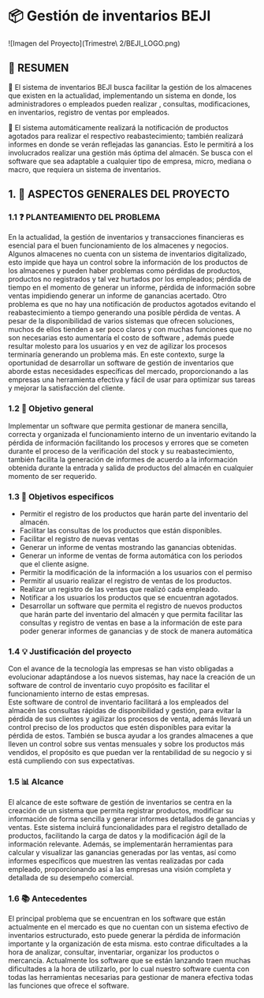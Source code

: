 # :package: Gestión de inventarios  BEJI 
![Imagen del Proyecto](Trimestre\ 2/BEJI_LOGO.png)
## :memo: RESUMEN

:bell: El sistema de inventarios BEJI busca facilitar la gestión de los  almacenes que existen en la actualidad, implementando un sistema en donde, los administradores o empleados pueden realizar , consultas, modificaciones, en inventarios, registro de ventas por empleados.

:dart: El sistema automáticamente realizará la notificación de productos agotados para realizar el respectivo reabastecimiento; también realizará  informes en donde se verán reflejadas las ganancias. Esto le permitirá a los involucrados realizar una  gestión más óptima del almacén. Se busca con el software que sea adaptable a cualquier tipo de empresa, micro, mediana o macro,  que requiera un sistema de inventarios. 
## 1. :pushpin:	ASPECTOS GENERALES DEL PROYECTO
### 1.1 :question: PLANTEAMIENTO DEL PROBLEMA
En la actualidad, la gestión de inventarios y transacciones financieras es esencial para el buen funcionamiento de los almacenes y negocios. Algunos almacenes no cuenta con un sistema de inventarios digitalizado, esto impide que haya un control sobre la información de los productos de los almacenes y pueden haber problemas como pérdidas de productos, productos no registrados y tal vez hurtados por los empleados; pérdida de tiempo en el momento de generar un informe, pérdida de información sobre ventas impidiendo generar un informe de ganancias acertado. Otro problema es  que no hay una notificación de productos agotados evitando el reabastecimiento a tiempo generando una posible pérdida de ventas.
A pesar de la disponibilidad de varios sistemas que ofrecen soluciones, muchos de ellos tienden a ser poco claros  y con muchas funciones que no son necesarias esto aumentaría el costo de software , además puede resultar molesto para los usuarios y en vez de agilizar los procesos terminaría generando un problema más.
En este contexto, surge la oportunidad de desarrollar un software de gestión de inventarios que aborde estas necesidades específicas del mercado, proporcionando a las empresas una herramienta efectiva y fácil de usar para optimizar sus tareas y mejorar la satisfacción del cliente.
### 1.2 :dart: Objetivo general
Implementar un software que permita gestionar de manera sencilla, correcta y organizada el funcionamiento interno de un inventario evitando la pérdida de información facilitando los procesos y errores que se cometen durante el proceso de la verificación del stock y su reabastecimiento, también facilita la generación de informes de acuerdo a la información obtenida durante la entrada y salida de productos del almacén en cualquier momento de ser requerido.
### 1.3 :bookmark_tabs:  Objetivos especificos
-	Permitir el registro de los productos que harán parte del inventario del almacén.
-	Facilitar las consultas de los productos que están disponibles.
-	Facilitar el registro de nuevas ventas 
-	Generar un informe de ventas mostrando las ganancias obtenidas.
-	Generar un informe de ventas de forma automática con los periodos que el cliente asigne.
-	Permitir la modificación de la información a los usuarios con el permiso
-	Permitir al usuario realizar el registro de ventas de los productos. 
-	Realizar un registro de  las ventas que realizó cada empleado.
-	Notificar  a los usuarios los productos que se encuentran  agotados.
-	Desarrollar un software que permita el registro de nuevos productos que harán parte del inventario del almacén y que permita facilitar las consultas y registro de ventas en base a la información de este para poder generar informes de ganancias y de stock de manera automática 
### 1.4 :bulb: Justificación del proyecto
Con el avance de la tecnología las empresas se han visto obligadas a evolucionar adaptándose a los nuevos sistemas, hay nace la creación de un software de control de inventario cuyo propósito es facilitar el funcionamiento interno de estas empresas.  
Este software de control de inventario  facilitará a los empleados del almacén las consultas rápidas de disponibilidad y gestión,  para evitar la pérdida de sus clientes y agilizar los procesos             de venta, además llevará un control preciso de los productos que estén disponibles para evitar la pérdida de estos.
También se busca ayudar a los grandes almacenes a que lleven un control sobre sus ventas mensuales y sobre los productos  más vendidos, el propósito es que puedan ver la rentabilidad de su negocio y si  está cumpliendo con sus expectativas.
### 1.5 :bar_chart: Alcance
El alcance de este software de  gestión de inventarios se centra en la creación de un sistema que permita registrar productos, modificar su información de forma sencilla y generar informes detallados de ganancias y ventas. Este sistema incluirá funcionalidades para el registro detallado de productos, facilitando la carga de datos y la modificación ágil de la información relevante. Además, se implementarán herramientas para calcular y visualizar las ganancias generadas por las ventas, así como informes específicos que muestren las ventas realizadas por cada empleado, proporcionando así a las empresas una visión completa y detallada de su desempeño comercial.
### 1.6 :books: Antecedentes
El principal problema que se encuentran en los software que están actualmente en el mercado es que no cuentan con un sistema efectivo  de inventarios estructurado, esto puede generar  la pérdida de información importante y la organización de esta misma.
esto contrae dificultades a la hora de analizar, consultar, inventariar, organizar los productos o mercancía. Actualmente los software que se están lanzando traen muchas dificultades a la hora de utilizarlo, por lo cual nuestro software cuenta con todas las herramientas necesarias para gestionar de manera efectiva todas las funciones que ofrece el software. 
